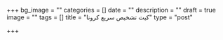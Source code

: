 +++
bg_image = ""
categories = []
date = ""
description = ""
draft = true
image = ""
tags = []
title = "کیت تشخیص سریع کرونا"
type = "post"

+++
